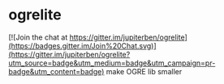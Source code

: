 ogrelite
=======

[![Join the chat at https://gitter.im/jupiterben/ogrelite](https://badges.gitter.im/Join%20Chat.svg)](https://gitter.im/jupiterben/ogrelite?utm_source=badge&utm_medium=badge&utm_campaign=pr-badge&utm_content=badge)
make OGRE lib smaller
